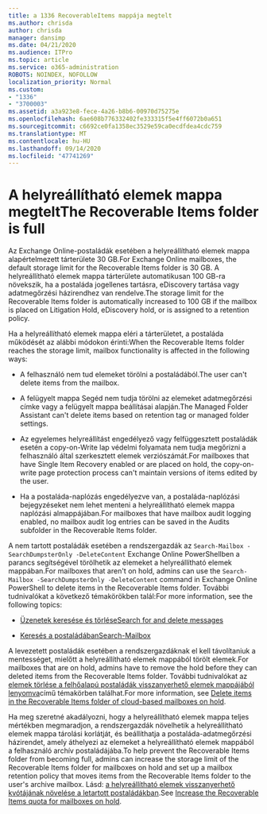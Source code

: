 ```yaml
---
title: a 1336 RecoverableItems mappája megtelt
ms.author: chrisda
author: chrisda
manager: dansimp
ms.date: 04/21/2020
ms.audience: ITPro
ms.topic: article
ms.service: o365-administration
ROBOTS: NOINDEX, NOFOLLOW
localization_priority: Normal
ms.custom:
- "1336"
- "3700003"
ms.assetid: a3a923e8-fece-4a26-b8b6-00970d75275e
ms.openlocfilehash: 6ae608b776332402fe333315f5e4ff6072b0a651
ms.sourcegitcommit: c6692ce0fa1358ec3529e59ca0ecdfdea4cdc759
ms.translationtype: MT
ms.contentlocale: hu-HU
ms.lasthandoff: 09/14/2020
ms.locfileid: "47741269"
---
```

# <a name="the-recoverable-items-folder-is-full"></a><span data-ttu-id="07b10-102">A helyreállítható elemek mappa megtelt</span><span class="sxs-lookup"><span data-stu-id="07b10-102">The Recoverable Items folder is full</span></span>

<span data-ttu-id="07b10-103">Az Exchange Online-postaládák esetében a helyreállítható elemek mappa alapértelmezett tárterülete 30 GB.</span><span class="sxs-lookup"><span data-stu-id="07b10-103">For Exchange Online mailboxes, the default storage limit for the Recoverable Items folder is 30 GB.</span></span> <span data-ttu-id="07b10-104">A helyreállítható elemek mappa tárterülete automatikusan 100 GB-ra növekszik, ha a postaláda jogellenes tartásra, eDiscovery tartása vagy adatmegőrzési házirendhez van rendelve.</span><span class="sxs-lookup"><span data-stu-id="07b10-104">The storage limit for the Recoverable Items folder is automatically increased to 100 GB if the mailbox is placed on Litigation Hold, eDiscovery hold, or is assigned to a retention policy.</span></span>

<span data-ttu-id="07b10-105">Ha a helyreállítható elemek mappa eléri a tárterületet, a postaláda működését az alábbi módokon érinti:</span><span class="sxs-lookup"><span data-stu-id="07b10-105">When the Recoverable Items folder reaches the storage limit, mailbox functionality is affected in the following ways:</span></span>

- <span data-ttu-id="07b10-106">A felhasználó nem tud elemeket törölni a postaládából.</span><span class="sxs-lookup"><span data-stu-id="07b10-106">The user can't delete items from the mailbox.</span></span>

- <span data-ttu-id="07b10-107">A felügyelt mappa Segéd nem tudja törölni az elemeket adatmegőrzési címke vagy a felügyelt mappa beállításai alapján.</span><span class="sxs-lookup"><span data-stu-id="07b10-107">The Managed Folder Assistant can't delete items based on retention tag or managed folder settings.</span></span>

- <span data-ttu-id="07b10-108">Az egyelemes helyreállítást engedélyező vagy felfüggesztett postaládák esetén a copy-on-Write lap védelmi folyamata nem tudja megőrizni a felhasználó által szerkesztett elemek verziószámát.</span><span class="sxs-lookup"><span data-stu-id="07b10-108">For mailboxes that have Single Item Recovery enabled or are placed on hold, the copy-on-write page protection process can't maintain versions of items edited by the user.</span></span>

- <span data-ttu-id="07b10-109">Ha a postaláda-naplózás engedélyezve van, a postaláda-naplózási bejegyzéseket nem lehet menteni a helyreállítható elemek mappa naplózási almappájában.</span><span class="sxs-lookup"><span data-stu-id="07b10-109">For mailboxes that have mailbox audit logging enabled, no mailbox audit log entries can be saved in the Audits subfolder in the Recoverable Items folder.</span></span>

<span data-ttu-id="07b10-110">A nem tartott postaládák esetében a rendszergazdák az `Search-Mailbox -SearchDumpsterOnly -DeleteContent` Exchange Online PowerShellben a parancs segítségével törölhetik az elemeket a helyreállítható elemek mappában.</span><span class="sxs-lookup"><span data-stu-id="07b10-110">For mailboxes that aren't on hold, admins can use the `Search-Mailbox -SearchDumpsterOnly -DeleteContent` command in Exchange Online PowerShell to delete items in the Recoverable Items folder.</span></span> <span data-ttu-id="07b10-111">További tudnivalókat a következő témakörökben talál:</span><span class="sxs-lookup"><span data-stu-id="07b10-111">For more information, see the following topics:</span></span>

- [<span data-ttu-id="07b10-112">Üzenetek keresése és törlése</span><span class="sxs-lookup"><span data-stu-id="07b10-112">Search for and delete messages</span></span>](https://docs.microsoft.com/microsoft-365/compliance/search-for-and-delete-messagesadmin-help)

- [<span data-ttu-id="07b10-113">Keresés a postaládában</span><span class="sxs-lookup"><span data-stu-id="07b10-113">Search-Mailbox</span></span>](https://docs.microsoft.com/powershell/module/exchange/mailboxes/Search-Mailbox)

<span data-ttu-id="07b10-114">A levezetett postaládák esetében a rendszergazdáknak el kell távolítaniuk a mentességet, mielőtt a helyreállítható elemek mappából törölt elemek.</span><span class="sxs-lookup"><span data-stu-id="07b10-114">For mailboxes that are on hold, admins have to remove the hold before they can deleted items from the Recoverable Items folder.</span></span> <span data-ttu-id="07b10-115">További tudnivalókat az [elemek törlése a felhőalapú postaládák visszanyerhető elemek mappájából lenyomva](https://docs.microsoft.com/microsoft-365/compliance/delete-items-in-the-recoverable-items-folder-of-mailboxes-on-hold)című témakörben találhat.</span><span class="sxs-lookup"><span data-stu-id="07b10-115">For more information, see [Delete items in the Recoverable Items folder of cloud-based mailboxes on hold](https://docs.microsoft.com/microsoft-365/compliance/delete-items-in-the-recoverable-items-folder-of-mailboxes-on-hold).</span></span>

<span data-ttu-id="07b10-116">Ha meg szeretné akadályozni, hogy a helyreállítható elemek mappa teljes mértékben megmaradjon, a rendszergazdák növelhetik a helyreállítható elemek mappa tárolási korlátját, és beállíthatja a postaláda-adatmegőrzési házirendet, amely áthelyezi az elemeket a helyreállítható elemek mappából a felhasználó archív postaládájába.</span><span class="sxs-lookup"><span data-stu-id="07b10-116">To help prevent the Recoverable Items folder from becoming full, admins can increase the storage limit of the Recoverable Items folder for mailboxes on hold and set up a mailbox retention policy that moves items from the Recoverable Items folder to the user's archive mailbox.</span></span> <span data-ttu-id="07b10-117">Lásd: [a helyreállítható elemek visszanyerhető kvótájának növelése a letartott postaládákban](https://docs.microsoft.com/microsoft-365/compliance/increase-the-recoverable-quota-for-mailboxes-on-hold).</span><span class="sxs-lookup"><span data-stu-id="07b10-117">See [Increase the Recoverable Items quota for mailboxes on hold](https://docs.microsoft.com/microsoft-365/compliance/increase-the-recoverable-quota-for-mailboxes-on-hold).</span></span>
